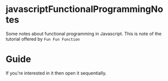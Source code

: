 # javascriptFunctionalProgrammingNotes
Some notes about functional programming in Javascript. This is note of the tutorial offered by `Fun Fun Function`

# Guide
If you're interested in it then open it sequentially.
